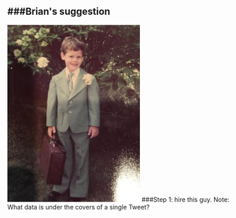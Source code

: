 ###Brian's suggestion
---

<!--<iframe border=0 frameborder=0 height=750 width=400
 src="https://twitframe.com/show?url=https://twitter.com/notFromShrek/status/953858348729995265"></iframe>-->
<img src = "imgs/brian_lehman.jpg" style="width:300px">
###Step 1: hire this guy.
Note: What data is under the covers of a single Tweet?
